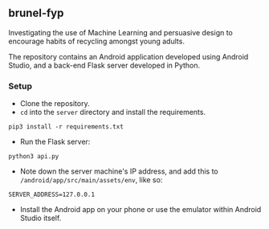 ## brunel-fyp
Investigating the use of Machine Learning and persuasive design to encourage habits of recycling amongst young adults.

The repository contains an Android application developed using Android Studio, and a back-end Flask server developed in Python.

### Setup
* Clone the repository.
* `cd` into the `server` directory and install the requirements.
```
pip3 install -r requirements.txt
```
* Run the Flask server:
```
python3 api.py
```
* Note down the server machine's IP address, and add this to `/android/app/src/main/assets/env`, like so:
```
SERVER_ADDRESS=127.0.0.1
```
* Install the Android app on your phone or use the emulator within Android Studio itself.
